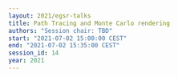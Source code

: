 ```yaml
---
layout: 2021/egsr-talks
title: Path Tracing and Monte Carlo rendering
authors: "Session chair: TBD"
start: "2021-07-02 15:00:00 CEST"
end: "2021-07-02 15:35:00 CEST"
session_id: 14
year: 2021
---
```

